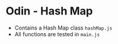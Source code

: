 # Odin - Hash Map

- Contains a Hash Map class `hashMap.js`
- All functions are tested in `main.js`
